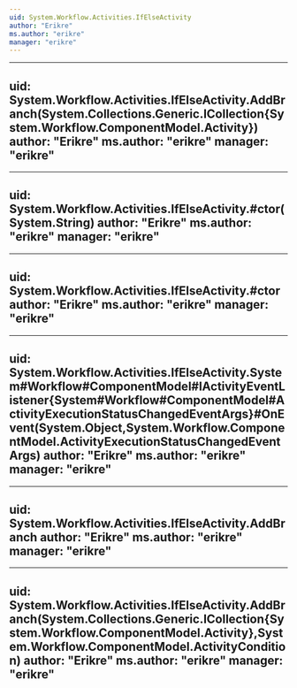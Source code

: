 ```yaml
---
uid: System.Workflow.Activities.IfElseActivity
author: "Erikre"
ms.author: "erikre"
manager: "erikre"
---
```


---
uid: System.Workflow.Activities.IfElseActivity.AddBranch(System.Collections.Generic.ICollection{System.Workflow.ComponentModel.Activity})
author: "Erikre"
ms.author: "erikre"
manager: "erikre"
---

---
uid: System.Workflow.Activities.IfElseActivity.#ctor(System.String)
author: "Erikre"
ms.author: "erikre"
manager: "erikre"
---

---
uid: System.Workflow.Activities.IfElseActivity.#ctor
author: "Erikre"
ms.author: "erikre"
manager: "erikre"
---

---
uid: System.Workflow.Activities.IfElseActivity.System#Workflow#ComponentModel#IActivityEventListener{System#Workflow#ComponentModel#ActivityExecutionStatusChangedEventArgs}#OnEvent(System.Object,System.Workflow.ComponentModel.ActivityExecutionStatusChangedEventArgs)
author: "Erikre"
ms.author: "erikre"
manager: "erikre"
---

---
uid: System.Workflow.Activities.IfElseActivity.AddBranch
author: "Erikre"
ms.author: "erikre"
manager: "erikre"
---

---
uid: System.Workflow.Activities.IfElseActivity.AddBranch(System.Collections.Generic.ICollection{System.Workflow.ComponentModel.Activity},System.Workflow.ComponentModel.ActivityCondition)
author: "Erikre"
ms.author: "erikre"
manager: "erikre"
---
